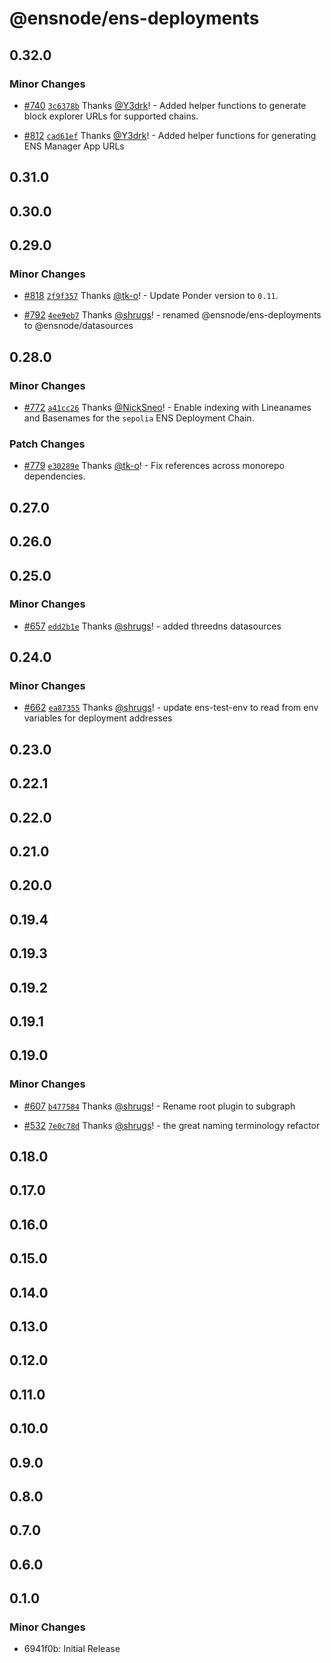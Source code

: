 # @ensnode/ens-deployments

## 0.32.0

### Minor Changes

- [#740](https://github.com/namehash/ensnode/pull/740) [`3c6378b`](https://github.com/namehash/ensnode/commit/3c6378bd8f1504ed4da724f537dc6869371a40e0) Thanks [@Y3drk](https://github.com/Y3drk)! - Added helper functions to generate block explorer URLs for supported chains.

- [#812](https://github.com/namehash/ensnode/pull/812) [`cad61ef`](https://github.com/namehash/ensnode/commit/cad61efc9984aa1b8b0738e90e29b28a879886a8) Thanks [@Y3drk](https://github.com/Y3drk)! - Added helper functions for generating ENS Manager App URLs

## 0.31.0

## 0.30.0

## 0.29.0

### Minor Changes

- [#818](https://github.com/namehash/ensnode/pull/818) [`2f9f357`](https://github.com/namehash/ensnode/commit/2f9f35780def5a6696263cf2e10d4ec4f89194f5) Thanks [@tk-o](https://github.com/tk-o)! - Update Ponder version to `0.11`.

- [#792](https://github.com/namehash/ensnode/pull/792) [`4ee9eb7`](https://github.com/namehash/ensnode/commit/4ee9eb7bcbdd3ec45704565cc4e5567237ee7238) Thanks [@shrugs](https://github.com/shrugs)! - renamed @ensnode/ens-deployments to @ensnode/datasources

## 0.28.0

### Minor Changes

- [#772](https://github.com/namehash/ensnode/pull/772) [`a41cc26`](https://github.com/namehash/ensnode/commit/a41cc26bbef49768f398780d67e4caeca7b22fb1) Thanks [@NickSneo](https://github.com/NickSneo)! - Enable indexing with Lineanames and Basenames for the `sepolia` ENS Deployment Chain.

### Patch Changes

- [#779](https://github.com/namehash/ensnode/pull/779) [`e30289e`](https://github.com/namehash/ensnode/commit/e30289e5292a991638fd55cc04d663dc97ecb30a) Thanks [@tk-o](https://github.com/tk-o)! - Fix references across monorepo dependencies.

## 0.27.0

## 0.26.0

## 0.25.0

### Minor Changes

- [#657](https://github.com/namehash/ensnode/pull/657) [`edd2b1e`](https://github.com/namehash/ensnode/commit/edd2b1ebb4e052a5036edee090dd05c80cb732ca) Thanks [@shrugs](https://github.com/shrugs)! - added threedns datasources

## 0.24.0

### Minor Changes

- [#662](https://github.com/namehash/ensnode/pull/662) [`ea87355`](https://github.com/namehash/ensnode/commit/ea87355e2893448bf53d586bef436ce20095b66d) Thanks [@shrugs](https://github.com/shrugs)! - update ens-test-env to read from env variables for deployment addresses

## 0.23.0

## 0.22.1

## 0.22.0

## 0.21.0

## 0.20.0

## 0.19.4

## 0.19.3

## 0.19.2

## 0.19.1

## 0.19.0

### Minor Changes

- [#607](https://github.com/namehash/ensnode/pull/607) [`b477584`](https://github.com/namehash/ensnode/commit/b477584c0ab9645214ced764b50224af6a636ffa) Thanks [@shrugs](https://github.com/shrugs)! - Rename root plugin to subgraph

- [#532](https://github.com/namehash/ensnode/pull/532) [`7e0c78d`](https://github.com/namehash/ensnode/commit/7e0c78d8218519421b923e84723867e3e0ba76be) Thanks [@shrugs](https://github.com/shrugs)! - the great naming terminology refactor

## 0.18.0

## 0.17.0

## 0.16.0

## 0.15.0

## 0.14.0

## 0.13.0

## 0.12.0

## 0.11.0

## 0.10.0

## 0.9.0

## 0.8.0

## 0.7.0

## 0.6.0

## 0.1.0

### Minor Changes

- 6941f0b: Initial Release
